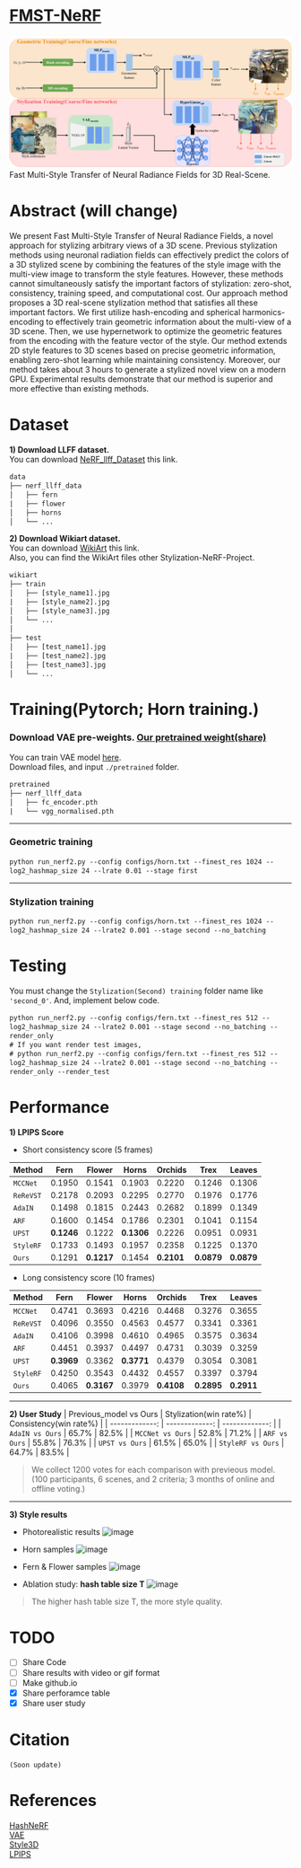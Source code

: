 # [FMST-NeRF](soon)
![image](./model_figure.png)  
Fast Multi-Style Transfer of Neural Radiance Fields for 3D Real-Scene.   
  
# Abstract (will change)
We present Fast Multi-Style Transfer of Neural Radiance Fields, a novel approach for stylizing arbitrary views of a 3D scene. Previous stylization methods using neuronal radiation fields can effectively predict the colors of a 3D stylized scene by combining the features of the style image with the multi-view image to transform the style features. However, these methods cannot simultaneously satisfy the important factors of stylization: zero-shot, consistency, training speed, and computational cost. Our approach method proposes a 3D real-scene stylization method that satisfies all these important factors. We first utilize hash-encoding and spherical harmonics-encoding to effectively train geometric information about the multi-view of a 3D scene. Then, we use hypernetwork to optimize the geometric features from the encoding with the feature vector of the style. Our method extends 2D style features to 3D scenes based on precise geometric information, enabling zero-shot learning while maintaining consistency. Moreover, our method takes about 3 hours to generate a stylized novel view on a modern GPU. Experimental results demonstrate that our method is superior and more effective than existing methods.  

# Dataset
**1) Download LLFF dataset.**  
You can download [NeRF_llff_Dataset](https://drive.google.com/drive/folders/128yBriW1IG_3NJ5Rp7APSTZsJqdJdfc1) this link.
```
data
├── nerf_llff_data                    
│   ├── fern
|   ├── flower
│   ├── horns            
│   └── ...
```
  
**2) Download Wikiart dataset.**  
You can download [WikiArt](https://github.com/cs-chan/ArtGAN/blob/master/WikiArt%20Dataset/README.md) this link.  
Also, you can find the WikiArt files other Stylization-NeRF-Project.  
```
wikiart
├── train                    
│   ├── [style_name1].jpg
|   ├── [style_name2].jpg
│   ├── [style_name3].jpg            
│   └── ...
│
├── test
│   ├── [test_name1].jpg
|   ├── [test_name2].jpg
│   ├── [test_name3].jpg            
│   └── ...
```
   
# Training(Pytorch; Horn training.)
### Download VAE pre-weights. [Our pretrained weight(share)](https://drive.google.com/drive/folders/1M6XTMKLwpJATXXEOArgbjP2e8ps1ogE-?usp=sharing)   
You can train VAE model [here](https://github.com/RoyalVane/ASM/tree/main/RAIN).  
Download files, and input `./pretrained` folder.  
```
pretrained
├── nerf_llff_data                    
│   ├── fc_encoder.pth
|   └── vgg_normalised.pth  
```
------------
### Geometric training
```
python run_nerf2.py --config configs/horn.txt --finest_res 1024 --log2_hashmap_size 24 --lrate 0.01 --stage first
```
------------
### Stylization training
```
python run_nerf2.py --config configs/horn.txt --finest_res 1024 --log2_hashmap_size 24 --lrate2 0.001 --stage second --no_batching
```
  
# Testing
You must change the `Stylization(Second) training` folder name like `'second_0'`.
And, implement below code.
```
python run_nerf2.py --config configs/fern.txt --finest_res 512 --log2_hashmap_size 24 --lrate2 0.001 --stage second --no_batching --render_only
# If you want render test images,
# python run_nerf2.py --config configs/fern.txt --finest_res 512 --log2_hashmap_size 24 --lrate2 0.001 --stage second --no_batching --render_only --render_test
```

# Performance  
**1) LPIPS Score**
- Short consistency score (5 frames)
  
| Method | Fern | Flower | Horns | Orchids | Trex | Leaves |
| ------------- | ------------- | ------------- | ------------- | ------------- | ------------- | ------------- |
| `MCCNet` | 0.1950 | 0.1541 | 0.1903 | 0.2220 | 0.1246 | 0.1306 |
| `ReReVST` | 0.2178 | 0.2093 | 0.2295 | 0.2770 | 0.1976 | 0.1776 |  
| `AdaIN` | 0.1498 | 0.1815 | 0.2443 | 0.2682 | 0.1899 | 0.1349 |
| `ARF` | 0.1600 | 0.1454 | 0.1786 | 0.2301 | 0.1041 | 0.1154 |
| `UPST` | **0.1246** | 0.1222 | **0.1306** | 0.2226 | 0.0951 | 0.0931 |
| `StyleRF` | 0.1733 | 0.1493 | 0.1957 | 0.2358 | 0.1225 | 0.1370 |
| `Ours` | 0.1291 | **0.1217** | 0.1454 | **0.2101** | **0.0879** | **0.0879** |  
   
- Long consistency score (10 frames)
  
| Method | Fern | Flower | Horns | Orchids | Trex | Leaves |
| ------------- | ------------- | ------------- | ------------- | ------------- | ------------- | ------------- |
| `MCCNet` | 0.4741 | 0.3693 | 0.4216 | 0.4468 | 0.3276 | 0.3655 |
| `ReReVST` | 0.4096 | 0.3550 | 0.4563 | 0.4577 | 0.3341 | 0.3361 |  
| `AdaIN` | 0.4106 | 0.3998 | 0.4610 | 0.4965 | 0.3575 | 0.3634 |
| `ARF` | 0.4451 | 0.3937 | 0.4497 | 0.4731 | 0.3039 | 0.3259 |
| `UPST` | **0.3969** | 0.3362 | **0.3771** | 0.4379 | 0.3054 | 0.3081 |  
| `StyleRF` | 0.4250 | 0.3543 | 0.4432 | 0.4557 | 0.3397 | 0.3794 |  
| `Ours` | 0.4065 | **0.3167** | 0.3979 | **0.4108** | **0.2895** | **0.2911** |  
  
------------  
**2) User Study**
| Previous_model vs Ours | Stylization(win rate%) | Consistency(win rate%) |
| -------------: | -------------: | -------------: |
| `AdaIN vs Ours` | 65.7% | 82.5% | 
| `MCCNet vs Ours` | 52.8% | 71.2% |
| `ARF vs Ours` | 55.8% | 76.3% |
| `UPST vs Ours` | 61.5% | 65.0% |
| `StyleRF vs Ours` | 64.7% | 83.5% |
> We collect 1200 votes for each comparison with previeous model.  
> (100 participants, 6 scenes, and 2 criteria; 3 months of online and offline voting.)  

------------  
**3) Style results**  
- Photorealistic results
![image](./images/photoreal.png)
   
- Horn samples
![image](./images/Horn_sample.png)  

- Fern & Flower samples
![image](./images/fern_flower.png)

- Ablation study: **hash table size T**
![image](./images/hash_table.png)
> The higher hash table size T, the more style quality.  
  
# TODO
- [ ] Share Code
- [ ] Share results with video or gif format
- [ ] Make github.io
- [x] Share perforamce table
- [x] Share user study
  
# Citation
```
(Soon update)
```
  
# References
[HashNeRF](https://github.com/yashbhalgat/HashNeRF-pytorch)  
[VAE](https://github.com/RoyalVane/ASM)  
[Style3D](https://github.com/ztex08010518/Stylizing-3D-Scene)  
[LPIPS](https://github.com/richzhang/PerceptualSimilarity)  

